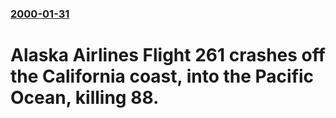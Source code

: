 ### [2000-01-31](/news/2000/01/31/index.md)

#  Alaska Airlines Flight 261 crashes off the California coast, into the Pacific Ocean, killing 88.



